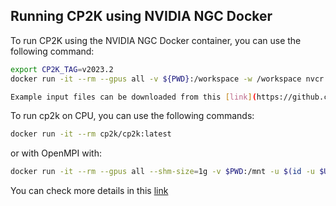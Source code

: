 ## Running CP2K using NVIDIA NGC Docker

To run CP2K using the NVIDIA NGC Docker container, you can use the following command:

```sh
export CP2K_TAG=v2023.2
docker run -it --rm --gpus all -v ${PWD}:/workspace -w /workspace nvcr.io/hpc/cp2k:${CP2K_TAG} cp2k.psmp -i H2O-dft-ls.NREP2.inp

Example input files can be downloaded from this [link](https://github.com/cp2k/cp2k/blob/c415b5ddc864fe89e1e8e74ebbc33ad8b898175d/benchmarks/QS_DM_LS/README.md).
```

To run cp2k on CPU, you can use the following commands:
```sh
docker run -it --rm cp2k/cp2k:latest
```

or with OpenMPI with:
```sh
docker run -it --rm --gpus all --shm-size=1g -v $PWD:/mnt -u $(id -u $USER):$(id -g $USER) --name cp2k_2024.1 cp2k/cp2k:2024.1_openmpi_generic_psmp mpirun -bind-to none -np 4 -x OMP_NUM_THREADS=2 cp2k -i H2O-dft-ls.NREP2.inp
```

You can check more details in this [link](https://github.com/cp2k/cp2k-containers?tab=readme-ov-file)